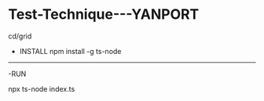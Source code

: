 # Test-Technique---YANPORT

cd/grid

- INSTALL
npm install -g ts-node

--------------------------

-RUN

npx ts-node index.ts
